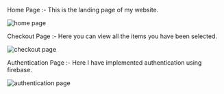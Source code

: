Home Page :- This is the landing page of my website.

![home page](https://github.com/rutkar11/Amazon-clone/assets/80646853/ca6b6886-c74f-496f-94e9-6befe227b87f)

Checkout Page :- Here you can view all the items you have been selected.

![checkout page](https://github.com/rutkar11/Amazon-clone/assets/80646853/ee7f0f21-0b85-4b6e-ad09-ef952abb38cb)

Authentication Page :- Here I have implemented authentication using firebase.

![authentication page](https://github.com/rutkar11/Amazon-clone/assets/80646853/dc74e89c-e101-4232-8e96-0bdb1840aaf7)
